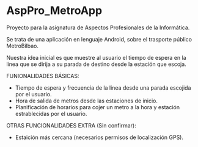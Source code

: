 # AspPro_MetroApp

Proyecto para la asignatura de Aspectos Profesionales de la Informática.

Se trata de una aplicación en lenguaje Android, sobre el trasporte público MetroBilbao. 

Nuestra idea inicial es que muestre al usuario el tiempo de espera en la linea que se dirija a su parada de destino desde la estación que escoja.

FUNIONALIDADES BÁSICAS:
- Tiempo de espera y frecuencia de la linea desde una parada escojida por el usuario.
- Hora de salida de metros desde las estaciones de inicio.
- Planificación de horarios para cojer un metro a la hora y estación estrablecidas por el usuario.

OTRAS FUNCIONALIDADES EXTRA (Sin confirmar):
- Estaición más cercana (necesarios permisos de localización GPS).